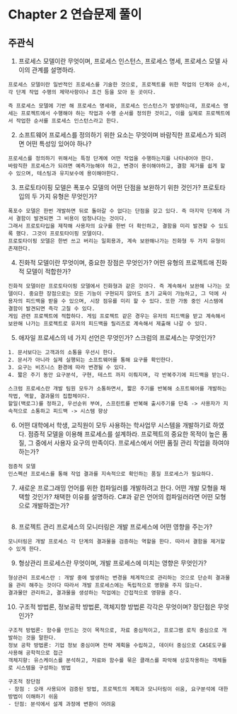 # Chapter 2 연습문제 풀이

## 주관식

1. 프로세스 모델이란 무엇이며, 프로세스 인스턴스, 프로세스 명세, 프로세스 모델 사이의 관계를 설명하라.
```commandline
프로세스 모델이란 일반적인 프로세스를 기술한 것으로, 프로젝트를 위한 작업의 단계와 순서, 각 단계 작업 수행의 제약사항이나 조건 등을 모아 둔 곳이다.

즉 프로세스 모델에 기반 해 프로세스 명세와, 프로세스 인스턴스가 발생하는데, 프로세스 명세는 프로젝트에서 수행해야 하는 작업과 수행 순서를 정의한 것이고, 이를 실제로 프로젝트에서 작업한 순서를 프로세스 인스턴스라고 한다.

```

2. 소프트웨어 프로세스를 정의하기 위한 요소는 무엇이며 바람직한 프로세스가 되려면 어떤 특성잉 있어야 하나?
```commandline
프로세스를 정의하기 위해서는 특정 단계에 어떤 작업을 수행하는지를 나타내어야 한다.
바람직한 프로세스가 되려면 예측가능해야 하고, 변경이 용이해야하고, 결함 제거를 쉽게 할 수 있으며, 테스팅과 유지보수에 용이해야한다.
```

3. 프로토타이핑 모델은 폭포수 모델의 어떤 단점을 보완하기 위한 것인가? 프로토타입의 두 가지 유형은 무엇인가?
```commandline
폭포수 모델은 한번 개발하면 뒤로 돌아갈 수 없다는 단점을 갖고 있다. 즉 마지막 단계에 가서 결함이 발견되면 그 비용이 엄청나다는 것이다.
그래서 프로토타입을 제작해 사용자의 요구를 한번 더 확인하고, 결함을 미리 발견할 수 있도록 했다. 그것이 프로토타이핑 모델이다.
프로토타이핑 모델은 한번 쓰고 버리는 일회용과, 계속 보완해나가는 진화형 두 가지 유형이 존재한다.
```

4. 진화적 모델이란 무엇이며, 중요한 장점은 무엇인가? 어떤 유형의 프로젝트애 진화적 모델이 적합한가?
```commandline
진화적 모델이란 프로토타이핑 모델에서 진화형과 같은 것이다. 즉 계속해서 보완해 나가는 모델이다. 중요한 장점으로는 모든 기능이 구현되지 않아도 초기 교육이 가능하고, 그 덕에 사용자의 피드백을 받을 수 있으며, 시장 점유를 미리 할 수 있다. 또한 가동 중인 시스템에 결함이 발견되면 즉각 고칠 수 있다.
게임 관련 프로젝트에 적합하다. 게임 프로젝트 같은 경우는 유저의 피드백을 받고 계속해서 보완해 나가는 프로젝트로 유저의 피드백을 릴리즈로 계속해서 제출해 나갈 수 있다.
```

5. 애자일 프로세스의 네 가지 선언은 무엇인가? 스크럼의 프로세스는 무엇인가?
```commandline
1. 문서보다는 고객과의 소통을 우선시 한다.
2. 문서가 아니라 실제 실행되는 소프트웨어를 통해 요구를 확인한다.
3. 요구는 비즈니스 환경에 따라 변경될 수 있다.
4. 짧은 주기 동안 요구분석, 구현, 테스트 까지 이뤄지며, 각 반복주기에 피드백을 받는다.

스크럼 프로세스란 개발 팀원 모두가 소통하면서, 짧은 주기를 반복해 소프트웨어를 개발하는 작법, 역할, 결과물의 집합체이다.
할일(백로그)를 정하고, 우선순위 부여, 스프린트를 반복해 출시주기를 단축 -> 사용자가 지속적으로 소통하고 피드백 -> 시스템 향상
```

6. 어떤 대학에서 학생, 교직원이 모두 사용하는 학사업무 시스템을 개발하기로 하였다. 점증적 모델을 이용해 프로세스를 설계하라. 프로젝트의 중요한 목적이
높은 품질, 그 중에서 사용자 요구의 만족이다. 프로세스에서 어떤 품질 관리 작업을 하여야 하는가?
```commandline
점증적 모델
인스펙션 프로세스를 통해 작업 결과를 지속적으로 확인하는 품질 프로세스가 필요하다.
```

7. 새로운 프로그래밍 언어를 위한 컴파일러를 개발하려고 한다. 어떤 개발 모형을 채택할 것인가? 채택한 이유를 설명하라. C#과 같은 언어의 컴파일러라면 어떤 모형으로 개발하겠는가?
```commandline

```

8. 프로젝트 관리 프로세스의 모니터링은 개발 프로세스에 어떤 영향을 주는가?
```commandline
모니터링은 개발 프로세스 각 단계의 결과물을 검증하는 역할을 한다. 따라서 결함을 제거할 수 있게 한다.
```

9. 형상관리 프로세스란 무엇이며, 개발 프로세스에 미치는 영향은 무엇인가?
```commandline
형상관리 프로세스란 : 개발 중에 발생하는 변경을 체계적으로 관리하는 것으로 단순히 결과물을 관리 해주는 것이다 따라서 개발 프로세스에는 독립적으로 영향을 주지 않는다. 
결과물만 관리하고, 결과물을 생성하는 작업에는 간접적으로 영향을 준다.
```

10. 구조적 방법론, 정보공학 방법론, 객체지향 방법론 각각은 무엇이며? 장단점은 무엇인가?
```commandline
구조적 방법론: 함수를 만드는 것이 목적으로, 자료 중심적이고, 프로그램 로직 중심으로 개발하는 것을 말한다.
정보 공학 방법론: 기업 정보 중심이며 전략 계획을 수립하고, 데이터 중심으로 CASE도구를 사용해 공학적으로 접근
객체지향: 유스케이스를 분석하고, 자료와 함수를 묶은 클래스를 파악해 상호작용하는 객체들로 시스템을 구성하는 방법

구조적 장단점 
- 장점 : 오래 사용되어 검증된 방법, 프로젝트의 계획과 모니터링이 쉬움, 요구분석에 대한 방법이 이해하기 쉬움
- 단점: 분석에서 설계 과정에 변환이 어려움


```